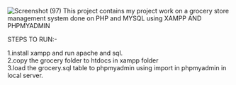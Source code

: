 ![Screenshot (97)](https://github.com/user-attachments/assets/7c0b25e0-e43b-4e4c-942b-f3ac82527829)
This project contains my project work on a grocery store management system done on PHP and MYSQL using XAMPP AND PHPMYADMIN</br>

STEPS TO RUN:-</br>

1.install xampp and run apache and sql.</br>
2.copy the grocery folder to htdocs in xampp folder</br>
3.load the grocery.sql table to phpmyadmin using import in phpmyadmin in local server.</br>

